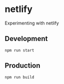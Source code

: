 # netlify
Experimenting with netlify

## Development
```
npm run start
```

## Production
```
npm run build
```
